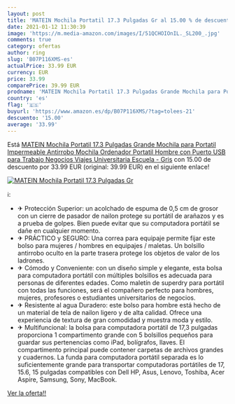 ```yaml
---
layout: post
title: 'MATEIN Mochila Portatil 17.3 Pulgadas Gr al 15.00 % de descuento'
date: 2021-01-12 11:30:39
image: 'https://m.media-amazon.com/images/I/51QCHOIOnIL._SL200_.jpg'
comments: true
category: ofertas
author: ring
slug: 'B07P116XMS-es'
actualPrice: 33.99 EUR
currency: EUR
price: 33.99
comparePrice: 39.99 EUR
prodname: 'MATEIN Mochila Portatil 17.3 Pulgadas Grande Mochila para Portatil Impermeable Antirrobo Mochila Ordenador Portatil Hombre con Puerto USB para Trabajo Negocios Viajes Universitaria Escuela - Gris'
country: 'es'
flag: '🇪🇸'
buyurl: 'https://www.amazon.es/dp/B07P116XMS/?tag=tolees-21'
descuento: '15.00'
average: '33.99'
---
```


Está [MATEIN Mochila Portatil 17.3 Pulgadas Grande Mochila para Portatil Impermeable Antirrobo Mochila Ordenador Portatil Hombre con Puerto USB para Trabajo Negocios Viajes Universitaria Escuela - Gris](https://www.amazon.es/dp/B07P116XMS/?tag=tolees-21) con 15.00 de descuento por 33.99 EUR (original: 39.99 EUR) en el siguiente enlace!

[![MATEIN Mochila Portatil 17.3 Pulgadas Gr](https://m.media-amazon.com/images/I/51QCHOIOnIL._SL200_.jpg)](https://www.amazon.es/dp/B07P116XMS/?tag=tolees-21)

ℹ️:

- ✈ Protección Superior: un acolchado de espuma de 0,5 cm de grosor con un cierre de pasador de nailon protege su portátil de arañazos y es a prueba de golpes. Bien puede evitar que su computadora portátil se dañe en cualquier momento.
- ✈ PRÁCTICO y SEGURO: Una correa para equipaje permite fijar este bolso para mujeres / hombres en equipajes / maletas. Un bolsillo antirrobo oculto en la parte trasera protege los objetos de valor de los ladrones.
- ✈ Cómodo y Conveniente: con un diseño simple y elegante, esta bolsa para computadora portátil con múltiples bolsillos es adecuada para personas de diferentes edades. Como maletín de superdry para portátil con todas las funciones, será el compañero perfecto para hombres, mujeres, profesores o estudiantes universitarios de negocios.
- ✈ Resistente al agua Duradero: este bolso para hombre está hecho de un material de tela de nailon ligero y de alta calidad. Ofrece una experiencia de textura de gran comodidad y muestra moda y estilo.
- ✈ Multifuncional: la bolsa para computadora portátil de 17,3 pulgadas proporciona 1 compartimento grande con 5 bolsillos pequeños para guardar sus pertenencias como iPad, bolígrafos, llaves. El compartimento principal puede contener carpetas de archivos grandes y cuadernos. La funda para computadora portátil separada es lo suficientemente grande para transportar computadoras portátiles de 17, 15.6, 15 pulgadas compatibles con Dell HP, Asus, Lenovo, Toshiba, Acer Aspire, Samsung, Sony, MacBook.

[Ver la oferta!!](https://www.amazon.es/dp/B07P116XMS/?tag=tolees-21)
